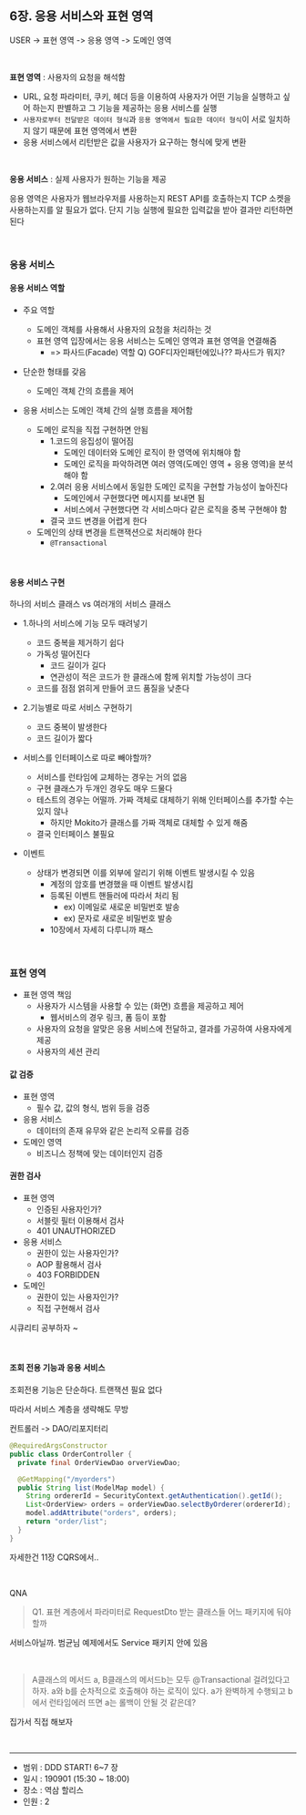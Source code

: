 ## 6장. 응용 서비스와 표현 영역

USER -> 표현 영역 -> 응용 영역 -> 도메인 영역

&nbsp;

**표현 영역** : 사용자의 요청을 해석함

- URL, 요청 파라미터, 쿠키, 헤더 등을 이용하여 사용자가 어떤 기능을 실행하고 싶어 하는지 판별하고 그 기능을 제공하는 응용 서비스를 실행
- `사용자로부터 전달받은 데이터 형식`과 `응용 영역에서 필요한 데이터 형식`이 서로 일치하지 않기 때문에 표현 영역에서 변환
- 응용 서비스에서 리턴받은 값을 사용자가 요구하는 형식에 맞게 변환

&nbsp;

**응용 서비스** : 실제 사용자가 원하는 기능을 제공

응용 영역은 사용자가 웹브라우저를 사용하는지 REST API를 호출하는지 TCP 소켓을 사용하는지를 알 필요가 없다. 단지 기능 실행에 필요한 입력값을 받아 결과만 리턴하면 된다

&nbsp;
&nbsp;

### 응용 서비스

#### 응용 서비스 역할

- 주요 역할
  - 도메인 객체를 사용해서 사용자의 요청을 처리하는 것
  - 표현 영역 입장에서는 응용 서비스는 도메인 영역과 표현 영역을 연결해줌
    - => 파사드(Facade) 역할 Q) GOF디자인패턴에있나?? 파사드가 뭐지?

- 단순한 형태를 갖음
  - 도메인 객체 간의 흐름을 제어

- 응용 서비스는 도메인 객체 간의 실행 흐름을 제어함
  - 도메인 로직을 직접 구현하면 안됨
    - 1.코드의 응집성이 떨어짐
      - 도메인 데이터와 도메인 로직이 한 영역에 위치해야 함
      - 도메인 로직을 파악하려면 여러 영역(도메인 영역 + 응용 영역)을 분석해야 함
    - 2.여러 응용 서비스에서 동일한 도메인 로직을 구현할 가능성이 높아진다
      - 도메인에서 구현했다면 메시지를 보내면 됨
      - 서비스에서 구현했다면 각 서비스마다 같은 로직을 중복 구현해야 함
    - 결국 코드 변경을 어렵게 한다
  - 도메인의 상태 변경을 트랜잭션으로 처리해야 한다
    - `@Transactional`
  
&nbsp;

#### 응용 서비스 구현

하나의 서비스 클래스 vs 여러개의 서비스 클래스 

- 1.하나의 서비스에 기능 모두 때려넣기
  - 코드 중복을 제거하기 쉽다
  - 가독성 떨어진다
    - 코드 길이가 길다
    - 연관성이 적은 코드가 한 클래스에 함께 위치할 가능성이 크다
  - 코드를 점점 얽히게 만들어 코드 품질을 낮춘다
- 2.기능별로 따로 서비스 구현하기
  - 코드 중복이 발생한다
  - 코드 길이가 짧다

- 서비스를 인터페이스로 따로 빼야할까?
  - 서비스를 런타임에 교체하는 경우는 거의 없음
  - 구현 클래스가 두개인 경우도 매우 드물다
  - 테스트의 경우는 어떨까. 가짜 객체로 대체하기 위해 인터페이스를 추가할 수는 있지 않나
    - 하지만 Mokito가 클래스를 가짜 객체로 대체할 수 있게 해줌
  - 결국 인터페이스 불필요

- 이벤트
  - 상태가 변경되면 이를 외부에 알리기 위해 이벤트 발생시킬 수 있음
    - 계정의 암호를 변경했을 때 이벤트 발생시킴
    - 등록된 이벤트 핸들러에 따라서 처리 됨
      - ex) 이메일로 새로운 비밀번호 발송
      - ex) 문자로 새로운 비밀번호 발송
    - 10장에서 자세히 다루니까 패스

&nbsp;
&nbsp;

### 표현 영역

- 표현 영역 책임
  - 사용자가 시스템을 사용할 수 있는 (화면) 흐름을 제공하고 제어
    - 웹서비스의 경우 링크, 폼 등이 포함
  - 사용자의 요청을 알맞은 응용 서비스에 전달하고, 결과를 가공하여 사용자에게 제공
  - 사용자의 세션 관리

#### 값 검증

- 표현 영역
  - 필수 값, 값의 형식, 범위 등을 검증
- 응용 서비스
  - 데이터의 존재 유무와 같은 논리적 오류를 검증
- 도메인 영역
  - 비즈니스 정책에 맞는 데이터인지 검증


#### 권한 검사

- 표현 영역
  - 인증된 사용자인가?
  - 서블릿 필터 이용해서 검사
  - 401 UNAUTHORIZED
- 응용 서비스
  - 권한이 있는 사용자인가?
  - AOP 활용해서 검사
  - 403 FORBIDDEN
- 도메인
  - 권한이 있는 사용자인가?
  - 직접 구현해서 검사

시큐리티 공부하자 ~

&nbsp;

#### 조회 전용 기능과 응용 서비스

조회전용 기능은 단순하다. 트랜잭션 필요 없다

따라서 서비스 계층을 생략해도 무방

컨트롤러 -> DAO/리포지터리

```java
@RequiredArgsConstructor
public class OrderController {
  private final OrderViewDao orverViewDao;

  @GetMapping("/myorders")
  public String list(ModelMap model) {
    String ordererId = SecurityContext.getAuthentication().getId();
    List<OrderView> orders = orderViewDao.selectByOrderer(ordererId);
    model.addAttribute("orders", orders);
    return "order/list";
  }
}
```

자세한건 11장 CQRS에서..

&nbsp;

QNA

> Q1. 표현 계층에서 파라미터로 RequestDto 받는 클래스들 어느 패키지에 둬야할까

서비스아닐까. 범균님 예제에서도 Service 패키지 안에 있음

&nbsp;

> A클래스의 메서드 a, B클래스의 메서드b는 모두 @Transactional 걸려있다고 하자. a와 b를 순차적으로 호출해야 하는 로직이 있다. a가 완벽하게 수행되고 b에서 런타임에러 뜨면 a는 롤백이 안될 것 같은데?

집가서 직접 해보자

&nbsp;
&nbsp;

---

- 범위 : DDD START! 6~7 장
- 일시 : 190901 (15:30 ~ 18:00)
- 장소 : 역삼 할리스
- 인원 : 2
